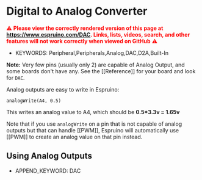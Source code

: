 <!--- Copyright (c) 2013 Gordon Williams, Pur3 Ltd. See the file LICENSE for copying permission. -->
Digital to Analog Converter
=======================

<span style="color:red">:warning: **Please view the correctly rendered version of this page at https://www.espruino.com/DAC. Links, lists, videos, search, and other features will not work correctly when viewed on GitHub** :warning:</span>

* KEYWORDS: Peripheral,Peripherals,Analog,DAC,D2A,Built-In

**Note:** Very few pins (usually only 2) are capable of Analog Output, and some boards don't have any. See the [[Reference]] for your board and look for ```DAC```.

Analog outputs are easy to write in Espruino:

```analogWrite(A4, 0.5)```

This writes an analog value to A4, which should be **0.5*3.3v = 1.65v**

Note that if you use ```analogWrite``` on a pin that is not capable of analog outputs but that can handle [[PWM]], Espruino will automatically use [[PWM]] to create an analog value on that pin instead.


Using Analog Outputs
------------------------

* APPEND_KEYWORD: DAC
